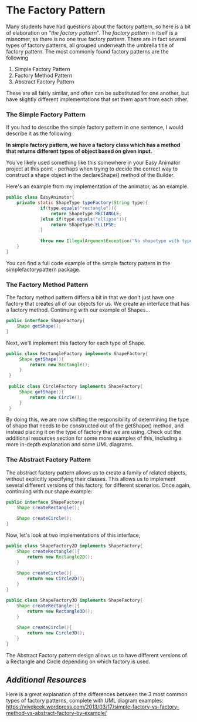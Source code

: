 # The Factory Pattern

Many students have had questions about the factory pattern, so here is a bit of elaboration on "_the factory pattern_".
The _factory pattern_ in itself is a misnomer, as there is no one true factory pattern. There are in fact several types of factory patterns, all grouped underneath the umbrella title of factory pattern. The most commonly found factory patterns are the following
1. Simple Factory Pattern
2. Factory Method Pattern
3. Abstract Factory Pattern

These are all fairly similar, and often can be substituted for one another, but have slightly different implementations that set them apart from each other. 

### The Simple Factory Pattern
If you had to describe the simple factory pattern in one sentence, I would describe it as the following:

**In simple factory pattern, we have a factory class which has a method that returns different types of object based on given input.**

You've likely used something like this somewhere in your Easy Animator project at this point - perhaps when trying to decide the correct way to construct a shape object in the declareShape() method of the Builder.

Here's an example from my implementation of the animator, as an example.

```java
public class EasyAnimator{
    private static ShapeType typeFactory(String type){
             if(type.equals("rectangle")){
                 return ShapeType.RECTANGLE;
             }else if(type.equals("ellipse")){
                 return ShapeType.ELLIPSE;
             }
 
             throw new IllegalArgumentException("No shapetype with type \""+type+"\" exists");
    }
}
```
You can find a full code example of the simple factory pattern in the simplefactorypattern package.


### The Factory Method Pattern
The factory method pattern differs a bit in that we don't just have one factory that creates all of our objects for us. We create an interface that has a factory method. Continuing with our example of Shapes...
```java
public interface ShapeFactory{
    Shape getShape();
}
```

Next, we'll implement this factory for each type of Shape.

```java
public class RectangleFactory implements ShapeFactory{
     Shape getShape(){
         return new Rectangle();
     }
 }
 
 public class CircleFactory implements ShapeFactory{
     Shape getShape(){
         return new Circle();
     }
 }
```

By doing this, we are now shifting the responsibility of determining the type of shape that needs to be constructed out of the getShape() method, and instead placing it on the type of factory that we are using. Check out the additional resources section for some more examples of this, including a more in-depth explanation and some UML diagrams.

### The Abstract Factory Pattern
The abstract factory pattern allows us to create a family of related objects, without explicitly specifying their classes. This allows us to implement several different versions of this factory, for different scenarios. Once again, continuing with our shape example:

```java
public interface ShapeFactory{
    Shape createRectangle();
    
    Shape createCircle();
}
```

Now, let's look at two implementations of this interface,

```java
public class ShapeFactory2D implements ShapeFactory{
    Shape createRectangle(){
        return new Rectangle2D();
    }
    
    Shape createCircle(){
        return new Circle2D();
    }
}

public class ShapeFactory3D implements ShapeFactory{
    Shape createRectangle(){
        return new Rectangle3D();
    }
    
    Shape createCircle(){
        return new Circle3D();
    }
}
```

The Abstract Factory pattern design allows us to have different versions of a Rectangle and Circle depending on which factory is used. 


## _Additional Resources_

Here is a great explanation of the differences between the 3 most common types of factory patterns, complete with UML diagram examples: https://vivekcek.wordpress.com/2013/03/17/simple-factory-vs-factory-method-vs-abstract-factory-by-example/

